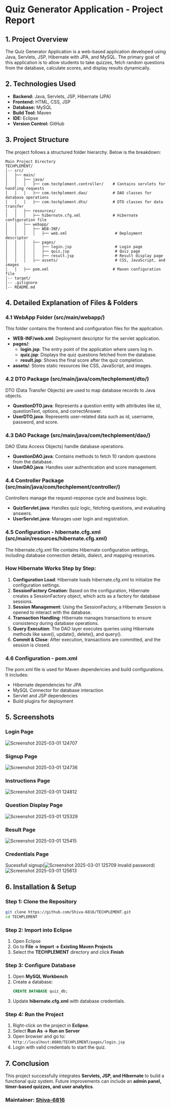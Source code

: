 # Quiz Generator Application - Project Report

## 1. Project Overview
The Quiz Generator Application is a web-based application developed using Java, Servlets, JSP, Hibernate with JPA, and MySQL. The primary goal of this application is to allow students to take quizzes, fetch random questions from the database, calculate scores, and display results dynamically.

## 2. Technologies Used
- **Backend:** Java, Servlets, JSP, Hibernate (JPA)
- **Frontend:** HTML, CSS, JSP
- **Database:** MySQL
- **Build Tool:** Maven
- **IDE:** Eclipse
- **Version Control:** GitHub

## 3. Project Structure
The project follows a structured folder hierarchy. Below is the breakdown:

```
Main Project Directory
TECHPLEMENT/
│-- src/
│   ├── main/
│   │   ├── java/
│   │   │   ├── com.techplement.controller/    # Contains servlets for handling requests
│   │   │   ├── com.techplement.dao/           # DAO classes for database operations
│   │   │   ├── com.techplement.dto/           # DTO classes for data transfer
│   │   ├── resources/
│   │   │   ├── hibernate.cfg.xml              # Hibernate configuration file
│   │   ├── webapp/
│   │   │   ├── WEB-INF/
│   │   │   │   ├── web.xml                     # Deployment descriptor
│   │   │   ├── pages/
│   │   │   │   ├── login.jsp                   # Login page
│   │   │   │   ├── quiz.jsp                    # Quiz page
│   │   │   │   ├── result.jsp                  # Result display page
│   │   │   ├── assets/                         # CSS, JavaScript, and images
│   │   ├── pom.xml                            # Maven configuration file
│-- target/
│-- .gitignore
│-- README.md
```

## 4. Detailed Explanation of Files & Folders

### 4.1 WebApp Folder (src/main/webapp/)
This folder contains the frontend and configuration files for the application.

- **WEB-INF/web.xml**: Deployment descriptor for the servlet application.
- **pages/**:
  - **login.jsp**: The entry point of the application where users log in.
  - **quiz.jsp**: Displays the quiz questions fetched from the database.
  - **result.jsp**: Shows the final score after the quiz completion.
- **assets/**: Stores static resources like CSS, JavaScript, and images.

### 4.2 DTO Package (src/main/java/com/techplement/dto/)
DTO (Data Transfer Objects) are used to map database records to Java objects.

- **QuestionDTO.java**: Represents a question entity with attributes like id, questionText, options, and correctAnswer.
- **UserDTO.java**: Represents user-related data such as id, username, password, and score.

### 4.3 DAO Package (src/main/java/com/techplement/dao/)
DAO (Data Access Objects) handle database operations.

- **QuestionDAO.java**: Contains methods to fetch 10 random questions from the database.
- **UserDAO.java**: Handles user authentication and score management.

### 4.4 Controller Package (src/main/java/com/techplement/controller/)
Controllers manage the request-response cycle and business logic.

- **QuizServlet.java**: Handles quiz logic, fetching questions, and evaluating answers.
- **UserServlet.java**: Manages user login and registration.

### 4.5 Configuration - hibernate.cfg.xml (src/main/resources/hibernate.cfg.xml)
The hibernate.cfg.xml file contains Hibernate configuration settings, including database connection details, dialect, and mapping resources.

### How Hibernate Works Step by Step:
1. **Configuration Load**: Hibernate loads hibernate.cfg.xml to initialize the configuration settings.
2. **SessionFactory Creation**: Based on the configuration, Hibernate creates a SessionFactory object, which acts as a factory for database sessions.
3. **Session Management**: Using the SessionFactory, a Hibernate Session is opened to interact with the database.
4. **Transaction Handling**: Hibernate manages transactions to ensure consistency during database operations.
5. **Query Execution**: The DAO layer executes queries using Hibernate methods like save(), update(), delete(), and query().
6. **Commit & Close**: After execution, transactions are committed, and the session is closed.

### 4.6 Configuration - pom.xml
The pom.xml file is used for Maven dependencies and build configurations. It includes:

- Hibernate dependencies for JPA
- MySQL Connector for database interaction
- Servlet and JSP dependencies
- Build plugins for deployment

## 5. Screenshots

### Login Page
![Screenshot 2025-03-01 124707](https://github.com/user-attachments/assets/161f4fe7-b8c9-4be9-85c2-ed400200cec7)


### Signup Page
![Screenshot 2025-03-01 124736](https://github.com/user-attachments/assets/a0f22cee-6c55-415b-8c22-3bb753cbdd5f)


### Instructions Page
![Screenshot 2025-03-01 124812](https://github.com/user-attachments/assets/a25e8a0a-9a89-488f-96c2-2507e90d53ea)


### Question Display Page
![Screenshot 2025-03-01 125329](https://github.com/user-attachments/assets/3208ad65-05f2-40f6-8cc9-54b343a43de4)


### Result Page
![Screenshot 2025-03-01 125415](https://github.com/user-attachments/assets/2e51ba77-ef29-4193-b2f4-3df50372e2a6)


### Credentials Page
Sucessfull signup(![Screenshot 2025-03-01 125709](https://github.com/user-attachments/assets/b8f22d86-b80d-49fb-a5b4-f82da6aa6e2b)
Invalid password(![Screenshot 2025-03-01 125613](https://github.com/user-attachments/assets/8930690b-5dd9-4ec5-892b-400634962c7f)


## 6. Installation & Setup

### Step 1: Clone the Repository
```sh
git clone https://github.com/Shiva-6816/TECHPLEMENT.git
cd TECHPLEMENT
```

### Step 2: Import into Eclipse
1. Open Eclipse
2. Go to **File → Import → Existing Maven Projects**
3. Select the **TECHPLEMENT** directory and click **Finish**

### Step 3: Configure Database
1. Open **MySQL Workbench**
2. Create a database:
   ```sql
   CREATE DATABASE quiz_db;
   ```
3. Update **hibernate.cfg.xml** with database credentials.

### Step 4: Run the Project
1. Right-click on the project in **Eclipse**.
2. Select **Run As → Run on Server**
3. Open browser and go to: `http://localhost:8080/TECHPLEMENT/pages/login.jsp`
4. Login with valid credentials to start the quiz.

## 7. Conclusion
This project successfully integrates **Servlets, JSP, and Hibernate** to build a functional quiz system. Future improvements can include an **admin panel, timer-based quizzes, and user analytics**.

### Maintainer: [Shiva-6816](https://github.com/Shiva-6816)

